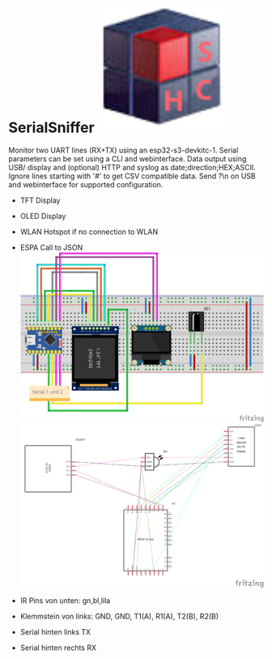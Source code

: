 # SerialSniffer ![Logo](pic/logo.png)


Monitor two UART lines (RX+TX) using an esp32-s3-devkitc-1. Serial parameters can be set using a CLI and webinterface. Data output using USB/ display and (optional) HTTP and syslog as date;direction;HEX;ASCII. Ignore lines starting with '#' to get CSV compatible data. Send ?\n on USB and webinterface for supported configuration.
- TFT Display
- OLED Display
- WLAN Hotspot if no connection to WLAN
- ESPA Call to JSON 
![Logo](pic/steckbrett.png)
![Logo](pic/plan.png)

- IR Pins von unten: gn,bl,lila
- Klemmstein von links: GND, GND, T1(A), R1(A), T2(B), R2(B)
- Serial hinten links TX
- Serial hinten rechts RX

